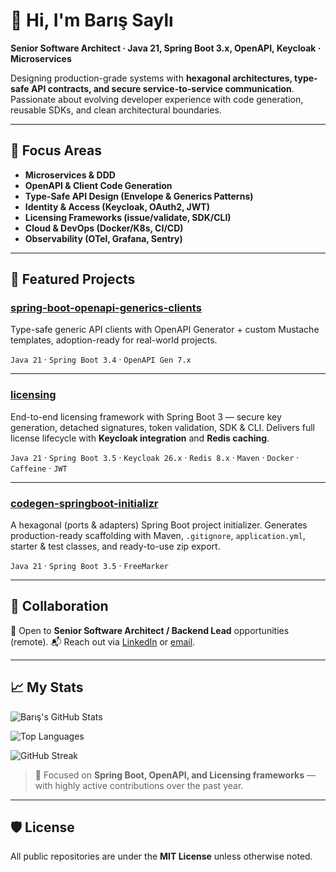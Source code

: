 # 👋 Hi, I'm Barış Saylı

**Senior Software Architect · Java 21, Spring Boot 3.x, OpenAPI, Keycloak · Microservices**

Designing production-grade systems with **hexagonal architectures, type-safe API contracts, and secure service-to-service communication**. Passionate about evolving developer experience with code generation, reusable SDKs, and clean architectural boundaries.

---

## 🔭 Focus Areas

* **Microservices & DDD**
* **OpenAPI & Client Code Generation**
* **Type-Safe API Design (Envelope & Generics Patterns)**
* **Identity & Access (Keycloak, OAuth2, JWT)**
* **Licensing Frameworks (issue/validate, SDK/CLI)**
* **Cloud & DevOps (Docker/K8s, CI/CD)**
* **Observability (OTel, Grafana, Sentry)**

---

## 📂 Featured Projects

### [spring-boot-openapi-generics-clients](https://github.com/bsayli/spring-boot-openapi-generics-clients)

Type-safe generic API clients with OpenAPI Generator + custom Mustache templates, adoption-ready for real-world projects.

`Java 21` · `Spring Boot 3.4` · `OpenAPI Gen 7.x`

---

### [licensing](https://github.com/bsayli/licensing)

End-to-end licensing framework with Spring Boot 3 — secure key generation, detached signatures, token validation, SDK & CLI. Delivers full license lifecycle with **Keycloak integration** and **Redis caching**.

`Java 21` · `Spring Boot 3.5` · `Keycloak 26.x` · `Redis 8.x` · `Maven` · `Docker` · `Caffeine` · `JWT`

---

### [codegen-springboot-initializr](https://github.com/bsayli/codegen-springboot-initializr)

A hexagonal (ports & adapters) Spring Boot project initializer. Generates production-ready scaffolding with Maven, `.gitignore`, `application.yml`, starter & test classes, and ready-to-use zip export.

`Java 21` · `Spring Boot 3.5` · `FreeMarker`

---

## 🤝 Collaboration

💼 Open to **Senior Software Architect / Backend Lead** opportunities (remote).
📬 Reach out via [LinkedIn](https://www.linkedin.com/in/barissayli/) or [email](mailto:baris.sayli@gmail.com).

---

## 📈 My Stats

![Barış's GitHub Stats](https://github-readme-stats.vercel.app/api?username=bsayli\&show_icons=true\&hide_border=true\&hide_rank=true\&hide=contribs\&count_private=true\&cache_seconds=7200)

![Top Languages](https://github-readme-stats.vercel.app/api/top-langs/?username=bsayli\&layout=compact\&hide_border=true\&langs_count=6\&cache_seconds=7200)

![GitHub Streak](https://streak-stats.demolab.com?user=bsayli\&hide_border=true\&mode=weekly)

> 🚀 Focused on **Spring Boot, OpenAPI, and Licensing frameworks** — with highly active contributions over the past year.

---

## 🛡 License

All public repositories are under the **MIT License** unless otherwise noted.
